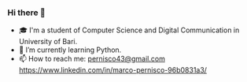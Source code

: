 ### Hi there 👋

- 🎓 I'm a student of Computer Science and Digital Communication in University of Bari.
- 🌱 I’m currently learning Python.
- 📫 How to reach me: pernisco43@gmail.com
<img scr="https://img.shields.io/badge/LinkedIn-0077B5?style=for-the-badge&logo=linkedin&logoColor=white"/>https://www.linkedin.com/in/marco-pernisco-96b0831a3/

